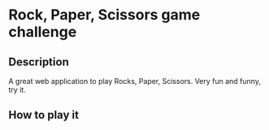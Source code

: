 # Rock, Paper, Scissors game challenge

## Description

A great web application to play Rocks, Paper, Scissors. Very fun and funny, try it.

## How to play it